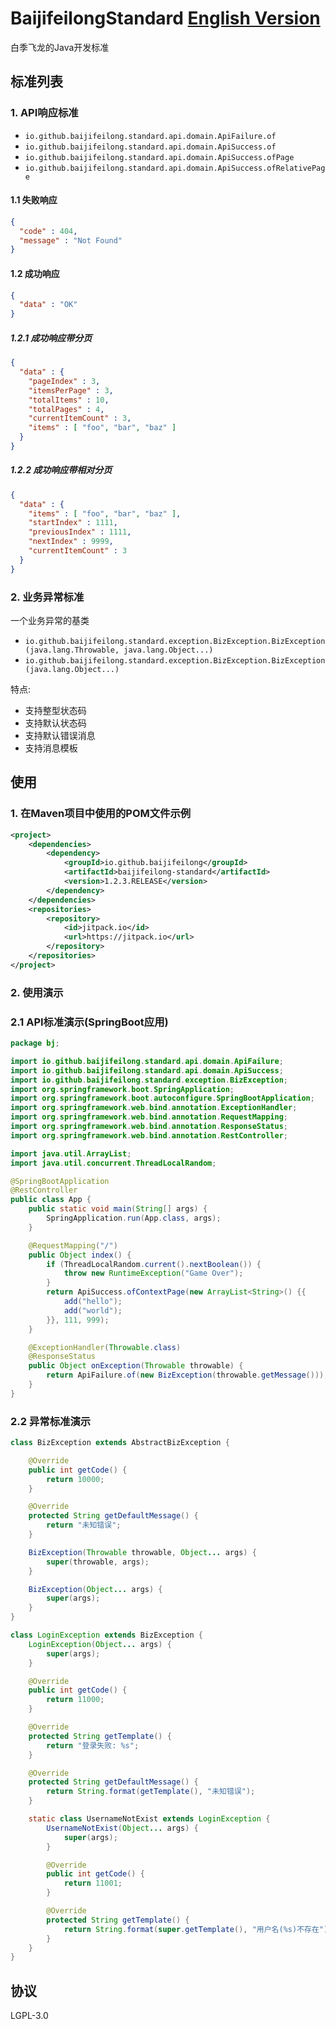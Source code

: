 # BaijifeilongStandard [English Version](README_en-US.md)

白季飞龙的Java开发标准

## 标准列表

### 1. API响应标准

- `io.github.baijifeilong.standard.api.domain.ApiFailure.of`
- `io.github.baijifeilong.standard.api.domain.ApiSuccess.of`
- `io.github.baijifeilong.standard.api.domain.ApiSuccess.ofPage`
- `io.github.baijifeilong.standard.api.domain.ApiSuccess.ofRelativePage`

#### 1.1 失败响应

```json
{
  "code" : 404,
  "message" : "Not Found"
}
```

#### 1.2 成功响应

```json
{
  "data" : "OK"
}
```

##### 1.2.1 成功响应带分页

```json
{
  "data" : {
    "pageIndex" : 3,
    "itemsPerPage" : 3,
    "totalItems" : 10,
    "totalPages" : 4,
    "currentItemCount" : 3,
    "items" : [ "foo", "bar", "baz" ]
  }
}
```

##### 1.2.2 成功响应带相对分页

```json
{
  "data" : {
    "items" : [ "foo", "bar", "baz" ],
    "startIndex" : 1111,
    "previousIndex" : 1111,
    "nextIndex" : 9999,
    "currentItemCount" : 3
  }
}
```

### 2. 业务异常标准

一个业务异常的基类

- `io.github.baijifeilong.standard.exception.BizException.BizException(java.lang.Throwable, java.lang.Object...)`
- `io.github.baijifeilong.standard.exception.BizException.BizException(java.lang.Object...)`

特点:

- 支持整型状态码
- 支持默认状态码
- 支持默认错误消息
- 支持消息模板

## 使用

### 1. 在Maven项目中使用的POM文件示例

```xml
<project>
    <dependencies>
        <dependency>
            <groupId>io.github.baijifeilong</groupId>
            <artifactId>baijifeilong-standard</artifactId>
            <version>1.2.3.RELEASE</version>
        </dependency>
    </dependencies>
    <repositories>
        <repository>
            <id>jitpack.io</id>
            <url>https://jitpack.io</url>
        </repository>
    </repositories>
</project>
```

### 2. 使用演示

### 2.1 API标准演示(SpringBoot应用)

```java
package bj;

import io.github.baijifeilong.standard.api.domain.ApiFailure;
import io.github.baijifeilong.standard.api.domain.ApiSuccess;
import io.github.baijifeilong.standard.exception.BizException;
import org.springframework.boot.SpringApplication;
import org.springframework.boot.autoconfigure.SpringBootApplication;
import org.springframework.web.bind.annotation.ExceptionHandler;
import org.springframework.web.bind.annotation.RequestMapping;
import org.springframework.web.bind.annotation.ResponseStatus;
import org.springframework.web.bind.annotation.RestController;

import java.util.ArrayList;
import java.util.concurrent.ThreadLocalRandom;

@SpringBootApplication
@RestController
public class App {
    public static void main(String[] args) {
        SpringApplication.run(App.class, args);
    }

    @RequestMapping("/")
    public Object index() {
        if (ThreadLocalRandom.current().nextBoolean()) {
            throw new RuntimeException("Game Over");
        }
        return ApiSuccess.ofContextPage(new ArrayList<String>() {{
            add("hello");
            add("world");
        }}, 111, 999);
    }

    @ExceptionHandler(Throwable.class)
    @ResponseStatus
    public Object onException(Throwable throwable) {
        return ApiFailure.of(new BizException(throwable.getMessage()));
    }
}
```

### 2.2 异常标准演示

```java
class BizException extends AbstractBizException {

    @Override
    public int getCode() {
        return 10000;
    }

    @Override
    protected String getDefaultMessage() {
        return "未知错误";
    }

    BizException(Throwable throwable, Object... args) {
        super(throwable, args);
    }

    BizException(Object... args) {
        super(args);
    }
}

class LoginException extends BizException {
    LoginException(Object... args) {
        super(args);
    }

    @Override
    public int getCode() {
        return 11000;
    }

    @Override
    protected String getTemplate() {
        return "登录失败: %s";
    }

    @Override
    protected String getDefaultMessage() {
        return String.format(getTemplate(), "未知错误");
    }

    static class UsernameNotExist extends LoginException {
        UsernameNotExist(Object... args) {
            super(args);
        }

        @Override
        public int getCode() {
            return 11001;
        }

        @Override
        protected String getTemplate() {
            return String.format(super.getTemplate(), "用户名(%s)不存在");
        }
    }
}
```

## 协议

LGPL-3.0
